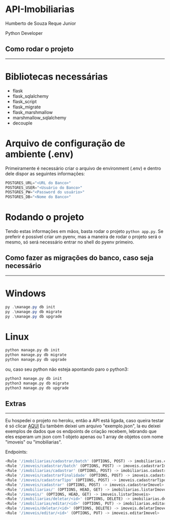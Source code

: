 # API-Imobiliarias
Humberto de Souza Reque Junior

Python Developer

## Como rodar o projeto
------

# Bibliotecas necessárias

- flask
- flask_sqlalchemy
- flask_script
- flask_migrate
- flask_marshmallow
- marshmallow_sqlalchemy
- decouple

# Arquivo de configuração de ambiente (.env)

Primeiramente é necessário criar o arquivo de environment (.env) e dentro dele dispor as seguintes informações:
```python
POSTGRES_URL="<URL do Banco>"
POSTGRES_USER="<Usuário do Banco>"
POSTGRES_PW="<Password do usuário>"
POSTGRES_DB="<Nome do Banco>"
```

# Rodando o projeto

Tendo estas informações em mãos, basta rodar o projeto `python app.py`.
Se preferir é possivel criar um pyenv, mas a maneira de rodar o projeto será o mesmo, só será necessário entrar no shell do pyenv primeiro.



## Como fazer as migrações do banco, caso seja necessário
------

# Windows

```PowerShell
py .\manage.py db init
py .\manage.py db migrate
py .\manage.py db upgrade
```

# Linux

```sh
python manage.py db init
python manage.py db migrate
python manage.py db upgrade
```

ou, caso seu python não esteja apontando paro o python3:

```sh
python3 manage.py db init
python3 manage.py db migrate
python3 manage.py db upgrade
```

## Extras
------

Eu hospedei o projeto no heroku, então a API está ligada, caso queira testar é só clicar [AQUI](https://register-control-senior-test.herokuapp.com)
Eu também deixei um arquivo "exemplo.json", la eu deixei exemplos de dados que os endpoints de criação recebem, lebrando que eles esperam um json com 1 objeto apenas ou 1 array de objetos com nome "imoveis" ou "imobiliarias".

Endpoints:
```Python
<Rule '/imobiliarias/cadastrar/batch' (OPTIONS, POST) -> imobiliarias.cadastrarImobiliarias>
<Rule '/imoveis/cadastrar/batch' (OPTIONS, POST) -> imoveis.cadastrarImoveis>
<Rule '/imobiliarias/cadastrar' (OPTIONS, POST) -> imobiliarias.cadastrarImobiliaria>
<Rule '/imoveis/cadastrarFinalidade' (OPTIONS, POST) -> imoveis.cadastrarFinalidadeImovel>
<Rule '/imoveis/cadastrarTipo' (OPTIONS, POST) -> imoveis.cadastrarTipoImovel>
<Rule '/imoveis/cadastrar' (OPTIONS, POST) -> imoveis.cadastrarImovel>
<Rule '/imobiliarias/' (OPTIONS, HEAD, GET) -> imobiliarias.listarImovobilirias>
<Rule '/imoveis/' (OPTIONS, HEAD, GET) -> imoveis.listarImoveis>
<Rule '/imobiliarias/deletar/<id>' (OPTIONS, DELETE) -> imobiliarias.deletarImobiliaria>
<Rule '/imobiliarias/editar/<id>' (OPTIONS, PUT) -> imobiliarias.editarImobiliaria>
<Rule '/imoveis/deletar/<id>' (OPTIONS, DELETE) -> imoveis.deletarImovel>
<Rule '/imoveis/editar/<id>' (OPTIONS, PUT) -> imoveis.editarImovel>
```
